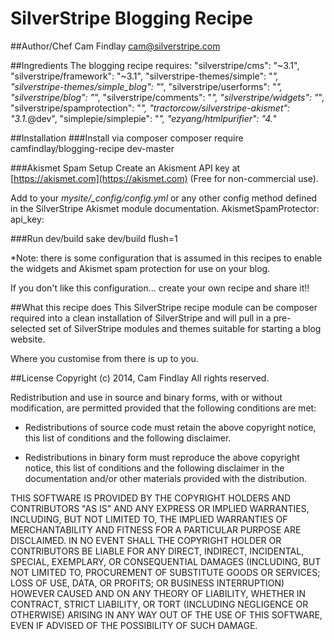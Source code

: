 # SilverStripe Blogging Recipe
##Author/Chef
Cam Findlay <cam@silverstripe.com>

##Ingredients
The blogging recipe requires:
    "silverstripe/cms": "~3.1",
    "silverstripe/framework": "~3.1",
    "silverstripe-themes/simple": "*",	
    "silverstripe-themes/simple_blog": "*",
    "silverstripe/userforms": "*",
    "silverstripe/blog": "*",
    "silverstripe/comments": "*",
    "silverstripe/widgets": "*",
    "silverstripe/spamprotection": "*",
    "tractorcow/silverstripe-akismet": "3.1.*@dev",
    "simplepie/simplepie": "*",
    "ezyang/htmlpurifier": "4.*"

##Installation
###Install via composer
    composer require camfindlay/blogging-recipe dev-master

###Akismet Spam Setup
Create an Akisment API key at [https://akismet.com](https://akismet.com) (Free for non-commercial use).

Add to your *mysite/_config/config.yml* or any other config method defined in the SilverStripe Akismet module documentation.
    AkismetSpamProtector:
      api_key: <insert-akisment-key-here>

###Run dev/build
    sake dev/build flush=1

*Note: there is some configuration that is assumed in this recipes to enable the widgets and Akismet spam protection for use on your blog.

If you don't like this configuration... create your own recipe and share it!!

##What this recipe does
This SilverStripe recipe module can be composer required into a clean installation of SilverStripe and will pull in a pre-selected set of SilverStripe modules and themes suitable for starting a blog website. 

Where you customise from there is up to you.


##License
Copyright (c) 2014, Cam Findlay
All rights reserved.

Redistribution and use in source and binary forms, with or without
modification, are permitted provided that the following conditions are met:

* Redistributions of source code must retain the above copyright notice, this
  list of conditions and the following disclaimer.

* Redistributions in binary form must reproduce the above copyright notice,
  this list of conditions and the following disclaimer in the documentation
  and/or other materials provided with the distribution.

THIS SOFTWARE IS PROVIDED BY THE COPYRIGHT HOLDERS AND CONTRIBUTORS "AS IS"
AND ANY EXPRESS OR IMPLIED WARRANTIES, INCLUDING, BUT NOT LIMITED TO, THE
IMPLIED WARRANTIES OF MERCHANTABILITY AND FITNESS FOR A PARTICULAR PURPOSE ARE
DISCLAIMED. IN NO EVENT SHALL THE COPYRIGHT HOLDER OR CONTRIBUTORS BE LIABLE
FOR ANY DIRECT, INDIRECT, INCIDENTAL, SPECIAL, EXEMPLARY, OR CONSEQUENTIAL
DAMAGES (INCLUDING, BUT NOT LIMITED TO, PROCUREMENT OF SUBSTITUTE GOODS OR
SERVICES; LOSS OF USE, DATA, OR PROFITS; OR BUSINESS INTERRUPTION) HOWEVER
CAUSED AND ON ANY THEORY OF LIABILITY, WHETHER IN CONTRACT, STRICT LIABILITY,
OR TORT (INCLUDING NEGLIGENCE OR OTHERWISE) ARISING IN ANY WAY OUT OF THE USE
OF THIS SOFTWARE, EVEN IF ADVISED OF THE POSSIBILITY OF SUCH DAMAGE.
